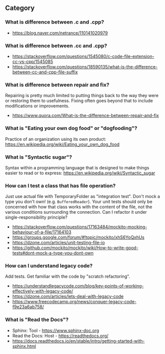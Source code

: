 ## Category

### What is difference between .c and .cpp?
- https://blog.naver.com/netrance/110141020979

### What is difference between .cc and .cpp?
- https://stackoverflow.com/questions/1545080/c-code-file-extension-cc-vs-cpp/1545085
- https://stackoverflow.com/questions/18590135/what-is-the-difference-between-cc-and-cpp-file-suffix

### What is difference between repair and fix?
Repairing is pretty much limited to putting things back to the way they were or restoring them to usefulness. Fixing often goes beyond that to include modifications or improvements.
- https://www.quora.com/What-is-the-difference-between-repair-and-fix

### What is "Eating your own dog food" or "dogfooding"?
Practice of an organization using its own product: https://en.wikipedia.org/wiki/Eating_your_own_dog_food

### What is "Syntactic sugar"?
Syntax within a programming language that is designed to make things easier to read or to express: https://en.wikipedia.org/wiki/Syntactic_sugar

### How can I test a class that has file operation?
Just use actual file with TemporaryFolder as "integration test". Don't mock a type you don't own! (e.g. `BufferedReader`). Your unit tests should only be concerned with how that class works with the content of the file, not the various conditions surrounding the connection. Can I refactor it under single-responsibility principle?
- https://stackoverflow.com/questions/17163484/mockito-mocking-behaviour-of-a-file/17164103
- https://groups.google.com/forum/#!topic/mockito/xhS6YoQxhUs
- https://dzone.com/articles/unit-testing-file-io
- https://github.com/mockito/mockito/wiki/How-to-write-good-tests#dont-mock-a-type-you-dont-own

### How can I understand legacy code?
Add tests. Get familiar with the code by "scratch refactoring".
- https://understandlegacycode.com/blog/key-points-of-working-effectively-with-legacy-code/
- https://dzone.com/articles/lets-deal-with-legacy-code
- https://www.freecodecamp.org/news/conquer-legacy-code-f9e23a6ab758/

### What is "Read the Docs"?
- Sphinx: Tool - https://www.sphinx-doc.org
- Read the Docs: Host - https://readthedocs.org/
- https://docs.readthedocs.io/en/stable/intro/getting-started-with-sphinx.html
